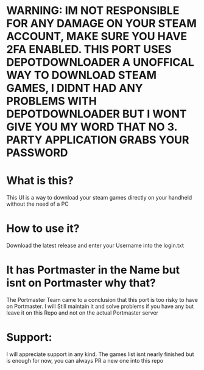 # WARNING: IM NOT RESPONSIBLE FOR ANY DAMAGE ON YOUR STEAM ACCOUNT, MAKE SURE YOU HAVE 2FA ENABLED. THIS PORT USES DEPOTDOWNLOADER A UNOFFICAL WAY TO DOWNLOAD STEAM GAMES, I DIDNT HAD ANY PROBLEMS WITH DEPOTDOWNLOADER BUT I **WONT** GIVE YOU MY WORD THAT NO 3. PARTY APPLICATION GRABS YOUR PASSWORD 

# What is this?
This UI is a way to download your steam games directly on your handheld without the need of a PC

# How to use it?
Download the latest release and enter your Username into the login.txt

# It has Portmaster in the Name but isnt on Portmaster why that?
The Portmaster Team came to a conclusion that this port is too risky to have on Portmaster.
I will Still maintain it and solve problems if you have any but leave it on this Repo and not on the actual Portmaster server

# Support:
I will appreciate support in any kind. The games list isnt nearly finished but is enough for now, you can always PR a new one into this repo
